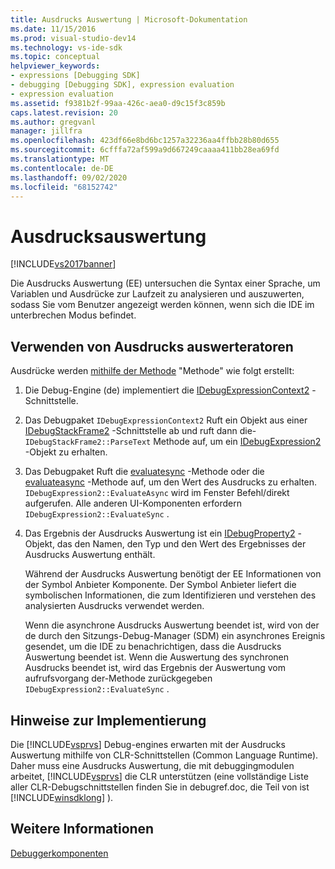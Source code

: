 ```yaml
---
title: Ausdrucks Auswertung | Microsoft-Dokumentation
ms.date: 11/15/2016
ms.prod: visual-studio-dev14
ms.technology: vs-ide-sdk
ms.topic: conceptual
helpviewer_keywords:
- expressions [Debugging SDK]
- debugging [Debugging SDK], expression evaluation
- expression evaluation
ms.assetid: f9381b2f-99aa-426c-aea0-d9c15f3c859b
caps.latest.revision: 20
ms.author: gregvanl
manager: jillfra
ms.openlocfilehash: 423df66e8bd6bc1257a32236aa4ffbb28b80d655
ms.sourcegitcommit: 6cfffa72af599a9d667249caaaa411bb28ea69fd
ms.translationtype: MT
ms.contentlocale: de-DE
ms.lasthandoff: 09/02/2020
ms.locfileid: "68152742"
---
```

# <a name="expression-evaluator"></a>Ausdrucksauswertung
[!INCLUDE[vs2017banner](../../includes/vs2017banner.md)]

Die Ausdrucks Auswertung (EE) untersuchen die Syntax einer Sprache, um Variablen und Ausdrücke zur Laufzeit zu analysieren und auszuwerten, sodass Sie vom Benutzer angezeigt werden können, wenn sich die IDE im unterbrechen Modus befindet.  
  
## <a name="using-expression-evaluators"></a>Verwenden von Ausdrucks auswerteratoren  
 Ausdrücke werden [mithilfe der Methode](../../extensibility/debugger/reference/idebugexpressioncontext2-parsetext.md) "Methode" wie folgt erstellt:  
  
1. Die Debug-Engine (de) implementiert die [IDebugExpressionContext2](../../extensibility/debugger/reference/idebugexpressioncontext2.md) -Schnittstelle.  
  
2. Das Debugpaket `IDebugExpressionContext2` Ruft ein Objekt aus einer [IDebugStackFrame2](../../extensibility/debugger/reference/idebugstackframe2.md) -Schnittstelle ab und ruft dann die- `IDebugStackFrame2::ParseText` Methode auf, um ein [IDebugExpression2](../../extensibility/debugger/reference/idebugexpression2.md) -Objekt zu erhalten.  
  
3. Das Debugpaket Ruft die [evaluatesync](../../extensibility/debugger/reference/idebugexpression2-evaluatesync.md) -Methode oder die [evaluateasync](../../extensibility/debugger/reference/idebugexpression2-evaluateasync.md) -Methode auf, um den Wert des Ausdrucks zu erhalten. `IDebugExpression2::EvaluateAsync` wird im Fenster Befehl/direkt aufgerufen. Alle anderen UI-Komponenten erfordern `IDebugExpression2::EvaluateSync` .  
  
4. Das Ergebnis der Ausdrucks Auswertung ist ein [IDebugProperty2](../../extensibility/debugger/reference/idebugproperty2.md) -Objekt, das den Namen, den Typ und den Wert des Ergebnisses der Ausdrucks Auswertung enthält.  
  
   Während der Ausdrucks Auswertung benötigt der EE Informationen von der Symbol Anbieter Komponente. Der Symbol Anbieter liefert die symbolischen Informationen, die zum Identifizieren und verstehen des analysierten Ausdrucks verwendet werden.  
  
   Wenn die asynchrone Ausdrucks Auswertung beendet ist, wird von der de durch den Sitzungs-Debug-Manager (SDM) ein asynchrones Ereignis gesendet, um die IDE zu benachrichtigen, dass die Ausdrucks Auswertung beendet ist. Wenn die Auswertung des synchronen Ausdrucks beendet ist, wird das Ergebnis der Auswertung vom aufrufsvorgang der-Methode zurückgegeben `IDebugExpression2::EvaluateSync` .  
  
## <a name="implementation-notes"></a>Hinweise zur Implementierung  
 Die [!INCLUDE[vsprvs](../../includes/vsprvs-md.md)] Debug-engines erwarten mit der Ausdrucks Auswertung mithilfe von CLR-Schnittstellen (Common Language Runtime). Daher muss eine Ausdrucks Auswertung, die mit debuggingmodulen arbeitet, [!INCLUDE[vsprvs](../../includes/vsprvs-md.md)] die CLR unterstützen (eine vollständige Liste aller CLR-Debugschnittstellen finden Sie in debugref.doc, die Teil von ist [!INCLUDE[winsdklong](../../includes/winsdklong-md.md)] ).  
  
## <a name="see-also"></a>Weitere Informationen  
 [Debuggerkomponenten](../../extensibility/debugger/debugger-components.md)
